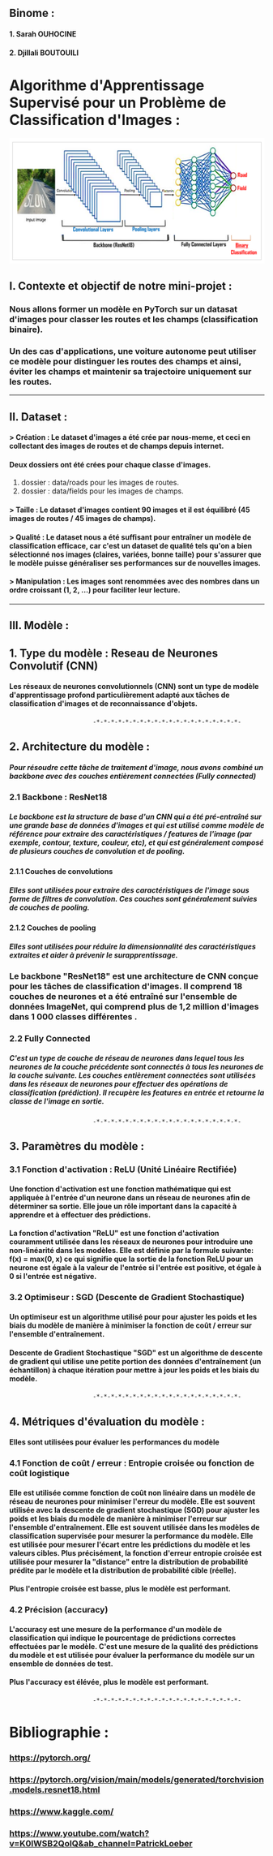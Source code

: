 ## Binome : 
  #### 1. Sarah OUHOCINE
  #### 2. Djillali BOUTOUILI
  
# **Algorithme d'Apprentissage Supervisé pour un Problème de Classification d'Images** :

![Mini-Projet](Capture.PNG)

## I. **Contexte et objectif de notre mini-projet :** 
### Nous allons former un modèle en PyTorch sur un datasat d'images pour classer les routes et les champs (classification binaire).
### Un des cas d'applications, une voiture autonome peut utiliser ce modèle pour distinguer les routes des champs et ainsi, éviter les champs et maintenir sa trajectoire  uniquement sur les routes.

__________________________________________________________________________________________________________________________
## II. **Dataset :**

#### **> Création** : Le dataset d'images a été crée par nous-meme, et ceci en collectant des images de routes et de champs depuis internet.
#### Deux dossiers ont été crées pour chaque classe d'images.
1.   dossier : data/roads pour les images de routes.
2.   dossier : data/fields pour les images de champs.

#### **> Taille** : Le dataset d'images contient 90 images et il est équilibré (45 images de routes / 45 images de champs).
 
#### **> Qualité** : Le dataset nous a été suffisant pour entraîner un modèle de classification efficace, car  c'est un dataset de qualité tels qu'on a bien sélectionné nos images (claires, variées, bonne taille) pour s'assurer que le modèle puisse généraliser ses performances sur de nouvelles images. 

#### **> Manipulation** : Les images sont renommées avec des nombres dans un ordre croissant (1, 2, ...) pour faciliter leur lecture.

__________________________________________________________________________________________________________________________

## III. **Modèle :** 
## 1. Type du modèle : Reseau de Neurones Convolutif (CNN)  
#### Les réseaux de neurones convolutionnels (CNN) sont un type de modèle d'apprentissage profond particulièrement adapté aux tâches de classification d'images et de reconnaissance d'objets.

                           -*-*-*-*-*-*-*-*-*-*-*-*-*-*-*-*-*-*-*-*-
## 2. Architecture du modèle : 
##### Pour résoudre cette tâche de traitement d'image, nous avons combiné un backbone avec des couches entièrement connectées (Fully connected)  

### 2.1 Backbone : ResNet18 
##### Le backbone est la structure de base d'un CNN qui a été pré-entraîné sur une grande base de données d'images et qui est utilisé comme modèle de référence pour extraire des caractéristiques / features de l'image (par exemple, contour, texture, couleur, etc), et qui est généralement composé de plusieurs couches de convolution et de pooling.
#### 2.1.1 Couches de convolutions 
##### Elles sont utilisées pour extraire des caractéristiques de l'image sous forme de filtres de convolution. Ces couches sont généralement suivies de couches de pooling.
#### 2.1.2 Couches de pooling
##### Elles sont utilisées pour réduire la dimensionnalité des caractéristiques extraites et aider à prévenir le surapprentissage.

### **Le backbone "ResNet18" est une architecture de CNN conçue pour les tâches de classification d'images. Il comprend 18 couches de neurones et a été entraîné sur l'ensemble de données ImageNet, qui comprend plus de 1,2 million d'images dans 1 000 classes différentes** .

### 2.2 Fully Connected
##### C'est un type de couche de réseau de neurones dans lequel tous les neurones de la couche précédente sont connectés à tous les neurones de la couche suivante. Les couches entièrement connectées sont utilisées dans les réseaux de neurones pour effectuer des opérations de classification (prédiction). Il recupère les features en entrée et retourne la classe de l'image en sortie.

                           -*-*-*-*-*-*-*-*-*-*-*-*-*-*-*-*-*-*-*-*-
## 3. Paramètres du modèle :

### 3.1 Fonction d'activation : ReLU (Unité Linéaire Rectifiée)
#### Une fonction d'activation est une fonction mathématique qui est appliquée à l'entrée d'un neurone dans un réseau de neurones afin de déterminer sa sortie. Elle joue un rôle important dans la capacité à apprendre et à effectuer des prédictions.
#### **La fonction d'activation "ReLU" est une fonction d'activation couramment utilisée dans les réseaux de neurones pour introduire une non-linéarité dans les modèles. Elle est définie par la formule suivante: f(x) = max(0, x) ce qui signifie que la sortie de la fonction ReLU pour un neurone est égale à la valeur de l'entrée si l'entrée est positive, et égale à 0 si l'entrée est négative**.

### 3.2 Optimiseur : SGD (Descente de Gradient Stochastique)
#### Un optimiseur est un algorithme utilisé pour pour ajuster les poids et les biais du modèle de manière à minimiser la fonction de coût / erreur sur l'ensemble d'entraînement.
#### **Descente de Gradient Stochastique "SGD" est un algorithme de descente de gradient qui utilise une petite portion des données d'entraînement (un échantillon) à chaque itération pour mettre à jour les poids et les biais du modèle**.

                           -*-*-*-*-*-*-*-*-*-*-*-*-*-*-*-*-*-*-*-*-
## 4. Métriques d'évaluation du modèle : 
#### Elles sont utilisées pour évaluer les performances du modèle

### 4.1 Fonction de coût / erreur : Entropie croisée ou fonction de coût logistique
#### Elle est utilisée comme fonction de coût non linéaire dans un modèle de réseau de neurones pour minimiser l'erreur du modèle. Elle est souvent utilisée avec la descente de gradient stochastique (SGD) pour ajuster les poids et les biais du modèle de manière à minimiser l'erreur sur l'ensemble d'entraînement. Elle est souvent utilisée dans les modèles de classification supervisée pour mesurer la performance du modèle. Elle est utilisée pour mesurer l'écart entre les prédictions du modèle et les valeurs cibles. Plus précisément, la fonction d'erreur entropie croisée est utilisée pour mesurer la "distance" entre la distribution de probabilité prédite par le modèle et la distribution de probabilité cible (réelle).
####  **Plus l'entropie croisée est basse, plus le modèle est performant**.

### 4.2 Précision (accuracy)
#### L'accuracy est une mesure de la performance d'un modèle de classification qui indique le pourcentage de prédictions correctes effectuées par le modèle. C'est une mesure de la qualité des prédictions du modèle et est utilisée pour évaluer la performance du modèle sur un ensemble de données de test.
####  **Plus l'accuracy est élévée, plus le modèle est performant**.
                           -*-*-*-*-*-*-*-*-*-*-*-*-*-*-*-*-*-*-*-*-

# **Bibliographie** :
### https://pytorch.org/
### https://pytorch.org/vision/main/models/generated/torchvision.models.resnet18.html
### https://www.kaggle.com/
### https://www.youtube.com/watch?v=K0lWSB2QoIQ&ab_channel=PatrickLoeber
